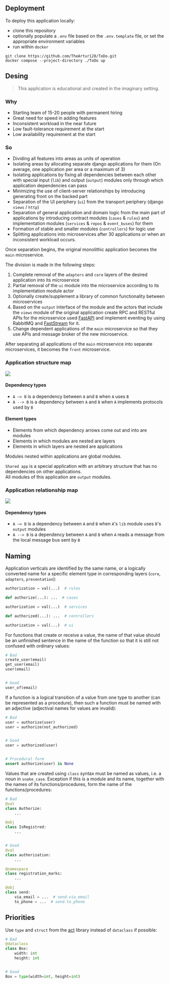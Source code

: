 ## Deployment
To deploy this application locally:
- clone this repository
- optionally populate a `.env` file based on the `.env.template` file, or set the appropriate environment variables
- run within `docker`
```
git clone https://github.com/TheArtur128/ToDo.git
docker compose --project-directory ./ToDo up
```

## Desing

> This application is educational and created in the imaginary setting.

### Why
- Starting team of 15-20 people with permanent hiring
- Great need for speed in adding features
- Inconsistent workload in the near future
- Low fault-tolerance requirement at the start
- Low availability requirement at the start

### So
- Dividing all features into areas as units of operation
- Isolating areas by allocating separate django applications for them (On average, one application per area or a maximum of 3)
- Isolating applications by fixing all dependencies between each other with special input (`lib`) and output (`output`) modules only through which application dependencies can pass
- Minimizing the use of client-server relationships by introducing generating front on the backed part
- Separation of the UI periphery (`ui`) from the transport periphery (django `views` / `http`)
- Separation of general application and domain logic from the main part of applications by introducing contract modules (`cases` & `rules`) and implementation modules (`services` & `repos` & `event_buses`) for them
- Formation of stable and smaller modules (`controllers`) for logic use
- Splitting applications into microservices after 30 applications or when an inconsistent workload occurs.

Once separation begins, the original monolithic application becomes the `main` microservice.

The division is made in the following steps:
1. Complete removal of the `adapters` and `core` layers of the desired application into its microservice
2. Partial removal of the `ui` module into the microservice according to its implementation module actor
3. Optionally create/supplement a library of common functionality between microservices
4. Based on the `output` interface of the module and the actors that include the `views` module of the original application create RPC and RESTful APIs for the microservice used [FastAPI](https://github.com/tiangolo/fastapi) and implement eventing by using RabbitMQ and [FastStream](https://github.com/airtai/faststream) for it.
5. Change dependent applications of the `main` microservice so that they use APIs and message broker of the new microservice.

After separating all applications of the `main` microservice into separate microservices, it becomes the `front` microservice.

### Application structure map
<picture>
 <source media="(prefers-color-scheme: dark)" srcset="https://github.com/TheArtur128/ToDo/blob/main/assets/application-structure-map/dark-theme.png">
 <img src="https://github.com/TheArtur128/ToDo/blob/main/assets/application-structure-map/light-theme.png">
</picture>

#### Dependency types
- `A —> B` is a dependency between `A` and `B` when `A` uses `B`
- `A --> B` is a dependency between `A` and `B` when `A` implements protocols used by `B`

#### Element types
- Elements from which dependency arrows come out and into are modules
- Elements in which modules are nested are layers
- Elements in which layers are nested are applications

Modules nested within applications are global modules.

`Shared app` is a special application with an arbitrary structure that has no dependencies on other applications.</br>
All modules of this application are `output` modules.

### Application relationship map
<picture>
 <source media="(prefers-color-scheme: dark)" srcset="https://github.com/TheArtur128/ToDo/blob/main/assets/application-relationship-map/dark-theme.png">
 <img src="https://github.com/TheArtur128/ToDo/blob/main/assets/application-relationship-map/light-theme.png">
</picture>

#### Dependency types
- `A —> B` is a dependency between `A` and `B` when `A`'s `lib` module uses `B`'s `output` modules
- `A --> B` is a dependency between `A` and `B` when `A` reads a message from the local message bus sent by `B`

## Naming

Application verticals are identified by the same name, or a logically converted name for a specific element type in corresponding layers (`core`, `adapters`, `presentation`):
```py
authorization = val(...)  # rules

def authorize(...): ...  # cases

authorization = val(...)  # services

def authorized(...): ...  # controllers

authorization = val(...)  # ui
```

For functions that create or receive a value, the name of that value should be an unfinished sentence in the name of the function so that it is still not confused with ordinary values:
```py
# Bad
create_user(email)
get_user(email)
user(email)


# Good
user_of(email)
```

If a function is a logical transition of a value from one type to another (can be represented as a procedure), then such a function must be named with an adjective (adjectival names for values are invalid):
```py
# Bad
user = authorize(user)
user = authorize(not_authorized)


# Good
user = authorized(user)


# Procedural form
assert authorize(user) is None
```

Values that are created using `class` syntax must be named as values, i.e. a noun in `snake_case`. Exception if this is a module and its name, together with the names of its functions/procedures, form the name of the functions/procedures:
```py
# Bad
@val
class Authorize:
    ...

@obj
class IsRegistred:
    ...


# Good
@val
class authorization:
    ...

@namespace
class registration_marks:
    ...

@obj
class send:
    via_email = ...  # send.via_email
    to_phone = ...  # send.to_phone
```

## Priorities

Use `type` and `struct` from the [act](https://github.com/TheArtur128/Act) library instead of `dataclass` if possible:
```py
# Bad
@dataclass
class Box:
    width: int
    height: int


# Good
Box = type(width=int, height=int)
```
